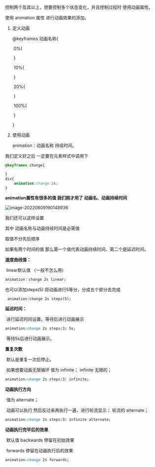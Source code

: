 控制两个及其以上，想要控制多个状态变化，并且控制过程时 使用动画属性。

使用 animation 属性 进行动画效果的添加。

1. 定义动画

   @keyframes 动画名称{

   ​	0%{

   ​	}

   ​	10%{

   ​	}

   ​	20%{

   ​	}

   ​	100%{

   ​	}

   }

2. 使用动画

   animation：动画名称    持续时间。

我们定义好之后 一定要在元素样式中调用下

```css
@keyframes change{

}
div{
	animation:change 2s;
}
```

**animation属性有很多的值 我们刚才用了 动画名、动画持续时间**

![image-20220609190148936](C:\Users\Administrator\AppData\Roaming\Typora\typora-user-images\image-20220609190148936.png)

我们还可以这样设置

其中 动画名称与动画持续时间是必需值

取值不分先后顺序

如果有两个时间的值 那么第一个值代表动画持续时间、第二个是延迟时间。 

**速度曲线值：**

​		linear默认值	（一般不怎么用）

```css
animation：change 2s linear;
```



也可以添加steps(5) 将动画进行5等分，分成五个部分去完成

```
 animation:change 2s steps(5);
```



**延迟时间：**

​	进行延迟时间设置，等待后进行动画展示

```css
animation:change 2s steps(3) 5s;
```

​	等待5s后进行动画展示。



**重复次数**

​	默认是重复一次后停止。

​	如果想要动画无限循环 值为 infinite； infinite 无限的；

```css
animation:change 2s steps(3) infinite;
```



**动画执行方向**

​	值为 alternate；

​	动画可以执行 然后反过来再执行一遍，进行轮流显示； 轮流的 alternate；

```css
animation:change 2s steps(3) infinite alternate;
```



**动画执行完毕后的效果**

​	默认值 backwards	停留在初始效果

​	forwards 	停留在动画执行后的效果

```css
animation:change 2s forwards;
```





